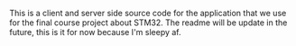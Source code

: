 This is a client and server side source code for the application that we use for the final course project about STM32.
The readme will be update in the future, this is it for now because I'm sleepy af.
